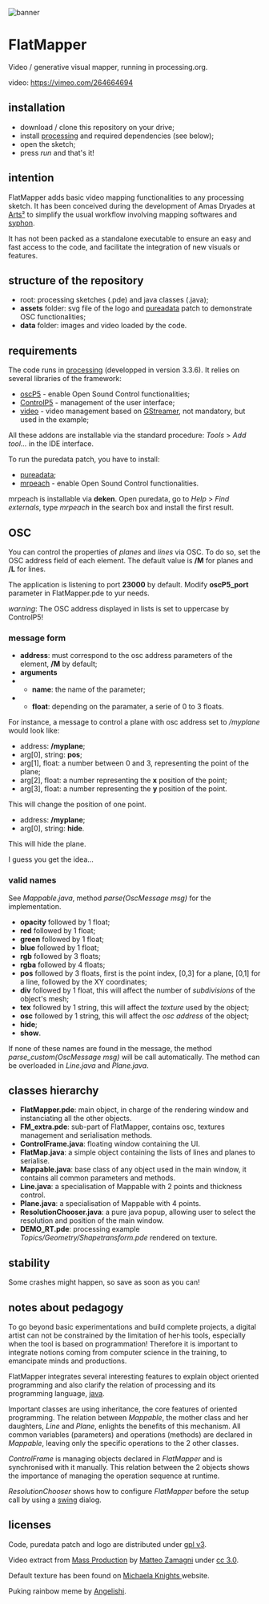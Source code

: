 ![banner](http://polymorph.cool/wp-content/uploads/2018/04/logo-banner-900x250.png)

# FlatMapper
Video / generative visual mapper, running in processing.org.

video: https://vimeo.com/264664694

## installation

* download / clone this repository on your drive;
* install [processing](http://processing.org) and required dependencies (see below);
* open the sketch;
* press *run* and that's it!

## intention

FlatMapper adds basic video mapping functionalities to any processing sketch. It has been conceived during the development of Amas Dryades at [Arts²](http://www.artsaucarre.be/) to simplify the usual workflow involving mapping softwares and [syphon](http://www.syphon.v002.info/).

It has not been packed as a standalone executable to ensure an easy and fast access to the code, and facilitate the integration of new visuals or features.

## structure of the repository

* root: processing sketches (.pde) and java classes (.java);
* **assets** folder: svg file of the logo and [pureadata](http://puredata.info/) patch to demonstrate OSC functionalities;
* **data** folder: images and video loaded by the code.

## requirements

The code runs in [processing](http://processing.org) (developped in version 3.3.6). It relies on several libraries of the framework:

* [oscP5](http://www.sojamo.de/libraries/oscP5/) - enable Open Sound Control functionalities;
* [ControlP5](http://www.sojamo.de/libraries/controlP5/) - management of the user interface;
* [video](https://processing.org/reference/libraries/video/index.html) - video management based on [GStreamer](https://gstreamer.freedesktop.org/), not mandatory, but used in the example;

All these addons are installable via the standard procedure: *Tools* > *Add tool...* in the IDE interface.

To run the puredata patch, you have to install:

* [pureadata](http://puredata.info/);
* [mrpeach](https://github.com/reduzent/pd-mrpeach) - enable Open Sound Control functionalities.

mrpeach is installable via **deken**. Open puredata, go to *Help* > *Find externals*, type *mrpeach* in the search box and install the first result.

## OSC

You can control the properties of *planes* and *lines* via OSC. To do so, set the OSC address field of each element. The default value is **/M** for planes and **/L** for lines.

The application is listening to port **23000** by default. Modify **oscP5_port** parameter in FlatMapper.pde to yur needs.

*warning*: The OSC address displayed in lists is set to uppercase by ControlP5!

### message form

* **address**: must correspond to the osc address parameters of the element, **/M** by default;
* **arguments**
* * **name**: the name of the parameter;
* * **float**: depending on the paramater, a serie of 0 to 3 floats.

For instance, a message to control a plane with osc address set to */myplane* would look like:

* address: **/myplane**;
* arg[0], string: **pos**;
* arg[1], float: a number between 0 and 3, representing the point of the plane;
* arg[2], float: a number representing the **x** position of the point;
* arg[3], float: a number representing the **y** position of the point.

This will change the position of one point.

* address: **/myplane**;
* arg[0], string: **hide**.

This will hide the plane.

I guess you get the idea...

### valid names

See *Mappable.java*, method *parse(OscMessage msg)* for the implementation.

* **opacity** followed by 1 float;
* **red** followed by 1 float;
* **green** followed by 1 float;
* **blue** followed by 1 float;
* **rgb** followed by 3 floats;
* **rgba** followed by 4 floats;
* **pos** followed by 3 floats, first is the point index, [0,3] for a plane, [0,1] for a line, followed by the XY coordinates;
* **div** followed by 1 float, this will affect the number of *subdivisions* of the object's mesh;
* **tex** followed by 1 string, this will affect the *texture* used by the object;
* **osc** followed by 1 string, this will affect the *osc address* of the object;
* **hide**;
* **show**.

If none of these names are found in the message, the method *parse_custom(OscMessage msg)* will be call automatically. The method can be overloaded in *Line.java* and *Plane.java*.

## classes hierarchy

* **FlatMapper.pde**: main object, in charge of the rendering window and instanciating all the other objects.
* **FM_extra.pde**: sub-part of FlatMapper, contains osc, textures management and serialisation methods.
* **ControlFrame.java**: floating window containing the UI.
* **FlatMap.java**: a simple object containing the lists of lines and planes to serialise.
* **Mappable.java**: base class of any object used in the main window, it contains all common parameters and methods.
* **Line.java**: a specialisation of Mappable with 2 points and thickness control.
* **Plane.java**: a specialisation of Mappable with 4 points.
* **ResolutionChooser.java**: a pure java popup, allowing user to select the resolution and position of the main window.
* **DEMO_RT.pde**: processing example *Topics/Geometry/Shapetransform.pde* rendered on  texture.

## stability

Some crashes might happen, so save as soon as you can!

## notes about pedagogy

To go beyond basic experimentations and build complete projects, a digital artist can not be constrained by the limitation of her·his tools, especially when the tool is based on programmation! Therefore it is important to integrate notions coming from computer science in the training, to emancipate minds and productions.

FlatMapper integrates several interesting features to explain object oriented programming and also clarify the relation of processing and its programming language, [java](https://en.wikipedia.org/wiki/Java_(programming_language)).

Important classes are using inheritance, the core features of oriented programming. The relation between *Mappable*, the mother class and her daughters, *Line* and *Plane*, enlights the benefits of this mechanism. All common variables (parameters) and operations (methods) are declared in *Mappable*, leaving only the specific operations to the 2 other classes.

*ControlFrame* is managing objects declared in *FlatMapper* and is synchronised with it manually. This relation between the 2 objects shows the importance of managing the operation sequence at runtime.

*ResolutionChooser* shows how to configure *FlatMapper* before the setup call by using a [swing](https://en.wikipedia.org/wiki/Swing_(Java)) dialog.

## licenses

Code, puredata patch and logo are distributed under [gpl v3](https://www.gnu.org/licenses/agpl-3.0.en.html).

Video extract from [Mass Production](https://vimeo.com/143615010) by [Matteo Zamagni](https://vimeo.com/matteozamagni) under [cc 3.0](https://creativecommons.org/licenses/by/3.0/).

Default texture has been found on [Michaela Knights ](http://michaelagamesartba1b.blogspot.be/2015/12/ba1b-consists-of-3-project-briefs-which.html) website.

Puking rainbow meme by [Angelishi](http://knowyourmeme.com/photos/1175959-puking-rainbows).
